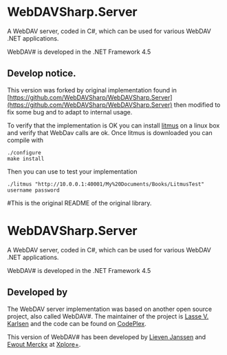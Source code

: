 WebDAVSharp.Server
==================

A WebDAV server, coded in C#, which can be used for various WebDAV .NET applications.

WebDAV# is developed in the .NET Framework 4.5

## Develop notice.

This version was forked by original implementation found in [https://github.com/WebDAVSharp/WebDAVSharp.Server](https://github.com/WebDAVSharp/WebDAVSharp.Server) then modified to fix some bug and to adapt to internal usage. 

To verify that the implementation is OK you can install [litmus](https://github.com/tolsen/litmus) on a linux box and verify that WebDav calls are ok. Once litmus is downloaded you can compile with

```
./configure
make install
```

Then you can use to test your implementation

```
./litmus "http://10.0.0.1:40001/My%20Documents/Books/LitmusTest" username password

```

#This is the original README of the original library.

WebDAVSharp.Server
==================

A WebDAV server, coded in C#, which can be used for various WebDAV .NET applications.

WebDAV# is developed in the .NET Framework 4.5

## Developed by ##

The WebDAV server implementation was based on another open source project, also called WebDAV#.
The maintainer of the project is [Lasse V. Karlsen][1] and the code can be found on [CodePlex][2].

This version of WebDAV# has been developed by [Lieven Janssen][3] and [Ewout Merckx][4] at [Xplore+][5].


  [1]: http://www.vkarlsen.no/
  [2]: https://webdavsharp.codeplex.com/
  [3]: https://www.linkedin.com/in/lievenjanssen/
  [4]: https://www.linkedin.com/in/ewoutmerckx
  [5]: http://xploreplus.com/
